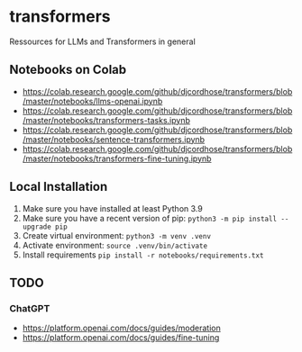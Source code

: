 # transformers

Ressources for LLMs and Transformers in general

## Notebooks on Colab

* https://colab.research.google.com/github/djcordhose/transformers/blob/master/notebooks/llms-openai.ipynb
* https://colab.research.google.com/github/djcordhose/transformers/blob/master/notebooks/transformers-tasks.ipynb
* https://colab.research.google.com/github/djcordhose/transformers/blob/master/notebooks/sentence-transformers.ipynb
* https://colab.research.google.com/github/djcordhose/transformers/blob/master/notebooks/transformers-fine-tuning.ipynb


## Local Installation

1. Make sure you have installed at least Python 3.9
1. Make sure you have a recent version of pip: `python3 -m pip install --upgrade pip`
1. Create virtual environment: `python3 -m venv .venv`
1. Activate environment: `source .venv/bin/activate`
1. Install requirements `pip install -r notebooks/requirements.txt`

## TODO
### ChatGPT
- https://platform.openai.com/docs/guides/moderation
- https://platform.openai.com/docs/guides/fine-tuning
